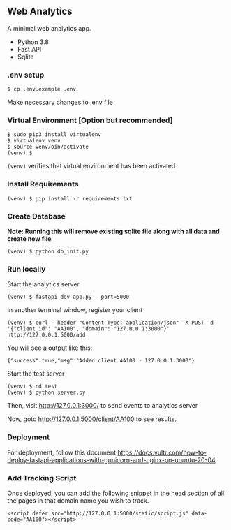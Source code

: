 ## Web Analytics

A minimal web analytics app.

* Python 3.8
* Fast API
* Sqlite

### .env setup

    $ cp .env.example .env

Make necessary changes to .env file

### Virtual Environment [Option but recommended]

    $ sudo pip3 install virtualenv
    $ virtualenv venv
    $ source venv/bin/activate
    (venv) $

`(venv)` verifies that virtual environment has been activated

### Install Requirements

    (venv) $ pip install -r requirements.txt

### Create Database

**Note: Running this will remove existing sqlite file along with all data and create new file**

    (venv) $ python db_init.py

### Run locally

Start the analytics server

    (venv) $ fastapi dev app.py --port=5000

In another terminal window, register your client

    (venv) $ curl --header "Content-Type: application/json" -X POST -d '{"client_id": "AA100", "domain": "127.0.0.1:3000"}' http://127.0.0.1:5000/add

You will see a output like this:

    {"success":true,"msg":"Added client AA100 - 127.0.0.1:3000"}

Start the test server

    (venv) $ cd test
    (venv) $ python server.py

Then, visit http://127.0.0.1:3000/ to send events to analytics server

Now, goto http://127.0.0.1:5000/client/AA100 to see results.

### Deployment

For deployment, follow this
document https://docs.vultr.com/how-to-deploy-fastapi-applications-with-gunicorn-and-nginx-on-ubuntu-20-04

### Add Tracking Script

Once deployed, you can add the following snippet in the head section of all the pages in that domain name you wish to
track.

    <script defer src="http://127.0.0.1:5000/static/script.js" data-code="AA100"></script>

